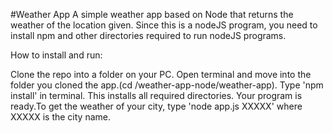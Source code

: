 #Weather App
A simple weather app based on Node that returns the weather of the location given. Since this is a nodeJS program, you need to install npm and other directories required to run nodeJS programs.

How to install and run:

Clone the repo into a folder on your PC.
Open terminal and move into the folder you cloned the app.(cd /weather-app-node/weather-app).
Type 'npm install' in terminal. This installs all required directories.
Your program is ready.To get the weather of your city, type 'node app.js XXXXX' where XXXXX is the city name.
